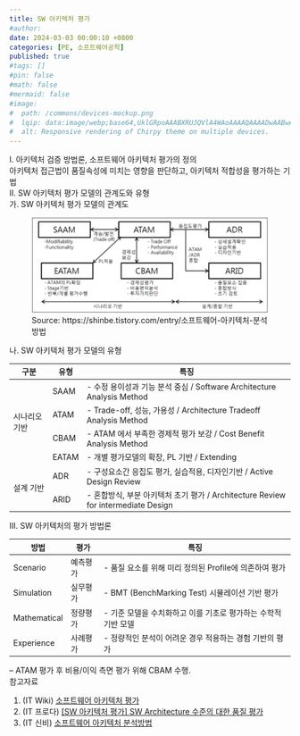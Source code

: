 ```yaml
---
title: SW 아키텍처 평가
#author: 
date: 2024-03-03 00:00:10 +0800
categories: [PE, 소프트웨어공학]
published: true
#tags: []
#pin: false
#math: false
#mermaid: false
#image:
#  path: /commons/devices-mockup.png
#  lqip: data:image/webp;base64,UklGRpoAAABXRUJQVlA4WAoAAAAQAAAADwAABwAAQUxQSDIAAAARL0AmbZurmr57yyIiqE8oiG0bejIYEQTgqiDA9vqnsUSI6H+oAERp2HZ65qP/VIAWAFZQOCBCAAAA8AEAnQEqEAAIAAVAfCWkAALp8sF8rgRgAP7o9FDvMCkMde9PK7euH5M1m6VWoDXf2FkP3BqV0ZYbO6NA/VFIAAAA
#  alt: Responsive rendering of Chirpy theme on multiple devices.
---
```


<div class="post-wrap">
  <div class="para">
    <div class="para-title">
      I. 아키텍처 검증 방법론, 소프트웨어 아키텍처 평가의 정의
    </div>
    <div class="para-cntnt">
      아키텍처 접근법이 <span class="post-kwd">품질속성에 미치는 영향을 판단하고, 아키텍처 적합성</span>을 평가하는 기법
    </div>
  </div>
  
  <div class="para">
    <div class="para-title">
      II. SW 아키텍처 평가 모델의 관계도와 유형
    </div>
    <div class="para-cntnt">
      <div class="para">
        <div class="para-title">
          가. SW 아키텍처 평가 모델의 관계도
        </div>
        <div class="para-cntnt">
          <figure class="post-figure">
            <img src="/assets/img/posts/SW아키텍처평가.png" alt="SW 아키텍처 평가">
            <figcaption>Source: https://shinbe.tistory.com/entry/소프트웨어-아키텍처-분석방법</figcaption>
          </figure>
        </div>
      </div>
      <div class="para">
        <div class="para-title">
          나. SW 아키텍처 평가 모델의 유형
        </div>
        <div class="para-cntnt">
          <table class="post-table">
            <thead>
              <tr>
                <th>구분</th>
                <th>유형</th>
                <th>특징</th>
              </tr>
            </thead>
            <tbody>
              <tr>
                <td rowspan="4">시나리오 기반</td>
                <td>SAAM</td>
				        <td>- 수정 용이성과 기능 분석 중심 / Software Architecture Analysis Method</td>
              </tr>
			        <tr>
                <td>ATAM</td>
        				<td>- Trade-off, 성능, 가용성 / Architecture Tradeoff Analysis Method</td>
              </tr>
      			  <tr>
                <td>CBAM</td>
			        	<td>- ATAM 에서 부족한 경제적 평가 보강 / Cost Benefit Analysis Method</td>
              </tr>
			        <tr>
                <td>EATAM</td>
				        <td>- 개별 평가모델의 확장, PL 기반 / Extending</td>
              </tr>
			        <tr>
                <td rowspan="2">설계 기반</td>
                <td>ADR</td>
				        <td>- 구성요소간 응집도 평가, 실습적용, 디자인기반 / Active Design Review</td>
              </tr>
			        <tr>
                <td>ARID</td>
				        <td>- 혼합방식, 부분 아키텍처 초기 평가 / Architecture Review for intermediate Design</td>
              </tr>
            </tbody>
          </table>
        </div>
      </div>
    </div>
  </div>

  <div class="para">
    <div class="para-title">
      III. SW 아키텍처의 평가 방법론
    </div>
    <div class="para-cntnt">
      <table class="post-table">
        <thead>
            <tr>
              <th>방법</th>
              <th>평가</th>
              <th>특징</th>
            </tr>
        </thead>
        <tbody>
		      <tr>
            <td>Scenario</td>
            <td>예측평가</td>
            <td>- 품질 요소를 위해 미리 정의된 Profile에 의존하여 평가</td>
          </tr>
		      <tr>
            <td>Simulation</td>
            <td>실무평가</td>
            <td>- BMT (BenchMarking Test) 시뮬레이션 기반 평가</td>
          </tr>
		      <tr>
            <td>Mathematical</td>
            <td>정량평가</td>
            <td>- 기준 모델을 수치화하고 이를 기초로 평가하는 수학적 기반 모델</td>
          </tr>
		      <tr>
            <td>Experience</td>
            <td>사례평가</td>
            <td>- 정량적인 분석이 어려운 경우 적용하는 경험 기반의 평가</td>
          </tr>
        </tbody>
      </table>
    </div>
  </div>
</div>
&ndash; ATAM 평가 후 비용/이익 측면 평가 위해 CBAM 수행.

<div class="refr-wrap">
  <div class="refr-title">
    참고자료
  </div>
  <ol class="refr-list">
    <li>(IT Wiki) <a target="_blank" href="https://itwiki.kr/w/소프트웨어_아키텍처_평가">소프트웨어 아키텍처 평가</a></li>
	  <li>(IT 프로다) <a target="_blank" href="https://itproda.tistory.com/99">[SW 아키텍처 평가] SW Architecture 수준의 대한 품질 평가</a></li>
	  <li>(IT 신비) <a target="_blank" href="https://shinbe.tistory.com/entry/소프트웨어-아키텍처-분석방법">소프트웨어 아키텍처 분석방법</a></li>
  </ol>
</div>
